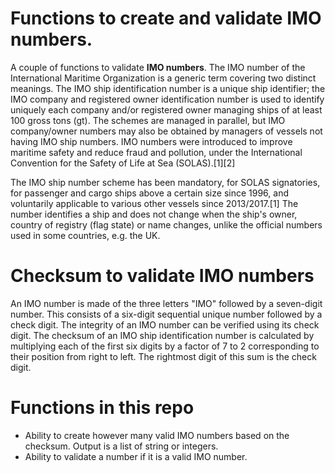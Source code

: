 # Functions to create and validate IMO numbers.

A couple of functions to validate **IMO numbers**. The IMO number of the International Maritime Organization is a generic term covering two distinct meanings. The IMO ship identification number is a unique ship identifier; the IMO company and registered owner identification number is used to identify uniquely each company and/or registered owner managing ships of at least 100 gross tons (gt). The schemes are managed in parallel, but IMO company/owner numbers may also be obtained by managers of vessels not having IMO ship numbers. IMO numbers were introduced to improve maritime safety and reduce fraud and pollution, under the International Convention for the Safety of Life at Sea (SOLAS).[1][2]

The IMO ship number scheme has been mandatory, for SOLAS signatories, for passenger and cargo ships above a certain size since 1996, and voluntarily applicable to various other vessels since 2013/2017.[1] The number identifies a ship and does not change when the ship's owner, country of registry (flag state) or name changes, unlike the official numbers used in some countries, e.g. the UK.

# Checksum to validate IMO numbers

An IMO number is made of the three letters "IMO" followed by a seven-digit number. This consists of a six-digit sequential unique number followed by a check digit. The integrity of an IMO number can be verified using its check digit. The checksum of an IMO ship identification number is calculated by multiplying each of the first six digits by a factor of 7 to 2 corresponding to their position from right to left. The rightmost digit of this sum is the check digit.

# Functions in this repo

- Ability to create however many valid IMO numbers based on the checksum. Output is a list of string or integers.
- Ability to validate a number if it is a valid IMO number.

